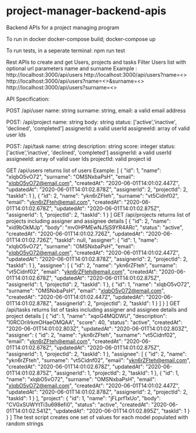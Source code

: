 # project-manager-backend-apis
Backend APIs for a project managing program

To run in docker 
docker-compose build; docker-compose up

To run tests, in a seperate terminal: 
npm run test

Rest APIs to create and get Users, projects and tasks
Filter Users list with optional url parameters name and surname 
Example : 
http://localhost:3000/api/users
http://localhost:3000/api/users?name=<>
http://localhost:3000/api/users?name=<>&surname=<>
http://localhost:3000/api/users?surname=<>


API Specification:

POST /api/user
name: string
surname: string,
email: a valid email address

POST: /api/project
name: string
body: string
status: ['active','inactive', 'declined', 'completed']
assignerId: a valid userId 
assigneeId: array of valid user Ids

POST: /api/task
name: string
description: string
score: integer
status: ['active','inactive', 'declined', 'completed']
assignerId: a valid userId 
assigneeId: array of valid user Ids
projectId: valid project id

GET /api/users returns list of users
Example: 
[
  {
    "id": 1,
    "name": "xlqbO5vO72",
    "surname": "OMSNxbaPsH",
    "email": "xlqbO5vO72@email.com",
    "createdAt": "2020-06-01T14:01:02.447Z",
    "updatedAt": "2020-06-01T14:01:02.878Z",
    "assignerId": 2,
    "projectId": 2,
    "taskId": 1
  },
  {
    "id": 2,
    "name": "ykn6rZFteh",
    "surname": "vt5Cidnf02",
    "email": "ykn6rZFteh@email.com",
    "createdAt": "2020-06-01T14:01:02.678Z",
    "updatedAt": "2020-06-01T14:01:02.875Z",
    "assignerId": 1,
    "projectId": 2,
    "taskId": 1
  }
]
GET /api/projects returns list of projects including assigner and assignee details 
[
  {
    "id": 2,
    "name": "xid9bOkMJp",
    "body": "mv0HPMEwNJ5jS9YR4ARc",
    "status": "active",
    "createdAt": "2020-06-01T14:01:02.726Z",
    "updatedAt": "2020-06-01T14:01:02.726Z",
    "taskId": null,
    "assigner": {
      "id": 1,
      "name": "xlqbO5vO72",
      "surname": "OMSNxbaPsH",
      "email": "xlqbO5vO72@email.com",
      "createdAt": "2020-06-01T14:01:02.447Z",
      "updatedAt": "2020-06-01T14:01:02.878Z",
      "assignerId": 2,
      "projectId": 2,
      "taskId": 1
    },
    "assignee": [
      {
        "id": 2,
        "name": "ykn6rZFteh",
        "surname": "vt5Cidnf02",
        "email": "ykn6rZFteh@email.com",
        "createdAt": "2020-06-01T14:01:02.678Z",
        "updatedAt": "2020-06-01T14:01:02.875Z",
        "assignerId": 1,
        "projectId": 2,
        "taskId": 1
      },
      {
        "id": 1,
        "name": "xlqbO5vO72",
        "surname": "OMSNxbaPsH",
        "email": "xlqbO5vO72@email.com",
        "createdAt": "2020-06-01T14:01:02.447Z",
        "updatedAt": "2020-06-01T14:01:02.878Z",
        "assignerId": 2,
        "projectId": 2,
        "taskId": 1
      }
    ]
  }
]
GET /api/tasks returns list of tasks including assigner and assignee details and project details
[
  {
    "id": 1,
    "name": "xqoG4MQDWU",
    "description": "I0RCOriIrkmOHaeOMQAA",
    "score": 40,
    "status": "active",
    "createdAt": "2020-06-01T14:01:02.803Z",
    "updatedAt": "2020-06-01T14:01:02.803Z",
    "assigner": {
      "id": 2,
      "name": "ykn6rZFteh",
      "surname": "vt5Cidnf02",
      "email": "ykn6rZFteh@email.com",
      "createdAt": "2020-06-01T14:01:02.678Z",
      "updatedAt": "2020-06-01T14:01:02.875Z",
      "assignerId": 1,
      "projectId": 2,
      "taskId": 1
    },
    "assignee": [
      {
        "id": 2,
        "name": "ykn6rZFteh",
        "surname": "vt5Cidnf02",
        "email": "ykn6rZFteh@email.com",
        "createdAt": "2020-06-01T14:01:02.678Z",
        "updatedAt": "2020-06-01T14:01:02.875Z",
        "assignerId": 1,
        "projectId": 2,
        "taskId": 1
      },
      {
        "id": 1,
        "name": "xlqbO5vO72",
        "surname": "OMSNxbaPsH",
        "email": "xlqbO5vO72@email.com",
        "createdAt": "2020-06-01T14:01:02.447Z",
        "updatedAt": "2020-06-01T14:01:02.878Z",
        "assignerId": 2,
        "projectId": 2,
        "taskId": 1
      }
    ],
    "project": {
      "id": 1,
      "name": "jFLprf1xUo",
      "body": "CVGxSUWYtTi3u698efi0",
      "status": "active",
      "createdAt": "2020-06-01T14:01:02.541Z",
      "updatedAt": "2020-06-01T14:01:02.895Z",
      "taskId": 1
    }
  }
]
The test script creates one set of values for each model populated with random strings